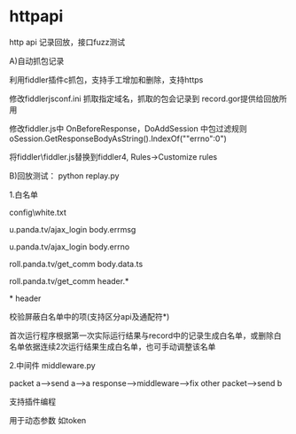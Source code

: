 # httpapi
http api  记录回放，接口fuzz测试

A)自动抓包记录

利用fiddler插件c抓包，支持手工增加和删除，支持https

修改fiddlerjsconf.ini 抓取指定域名，抓取的包会记录到 record.gor提供给回放所用

修改fiddler.js中 OnBeforeResponse，DoAddSession 中包过滤规则
oSession.GetResponseBodyAsString().IndexOf("\"errno\":0") 

将fiddler\fiddler.js替换到fiddler4, Rules->Customize rules



B)回放测试：
python replay.py

1.白名单

config\white.txt

u.panda.tv/ajax_login body.errmsg

u.panda.tv/ajax_login body.errno

roll.panda.tv/get_comm body.data.ts

roll.panda.tv/get_comm header.*

\* header

校验屏蔽白名单中的项(支持区分api及通配符*)

首次运行程序根据第一次实际运行结果与record中的记录生成白名单，或删除白名单依据连续2次运行结果生成白名单，也可手动调整该名单

2.中间件
middleware.py

packet a-->send a-->a response-->middleware-->fix other packet-->send b

支持插件编程

用于动态参数 如token

